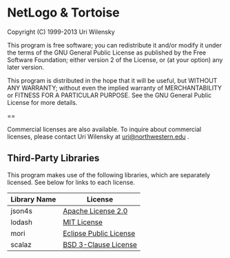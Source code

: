# NetLogo & Tortoise
Copyright (C) 1999-2013 Uri Wilensky

This program is free software; you can redistribute it and/or
modify it under the terms of the GNU General Public License
as published by the Free Software Foundation; either version 2
of the License, or (at your option) any later version.

This program is distributed in the hope that it will be useful,
but WITHOUT ANY WARRANTY; without even the implied warranty of
MERCHANTABILITY or FITNESS FOR A PARTICULAR PURPOSE.  See the
GNU General Public License for more details.

==

Commercial licenses are also available. To inquire about commercial
licenses, please contact Uri Wilensky at uri@northwestern.edu .

## Third-Party Libraries

This program makes use of the following libraries, which are separately licensed.
See below for links to each license.


| Library Name         | License                                                               |
| -------------------- | ------------                                                          |
| json4s               | [Apache License 2.0](http://www.apache.org/licenses/LICENSE-2.0.html) |
| lodash               | [MIT License](opensource.org/licenses/MIT)                            |
| mori                 | [Eclipse Public License](https://www.eclipse.org/legal/epl-v10.html)  |
| scalaz               | [BSD 3-Clause License](http://opensource.org/licenses/BSD-3-Clause)   |

